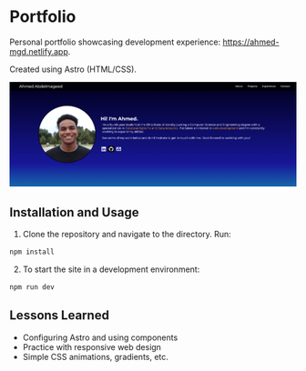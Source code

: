 # Portfolio

Personal portfolio showcasing development experience: https://ahmed-mgd.netlify.app.

Created using Astro (HTML/CSS).

![screenshot](public/sc.png)

## Installation and Usage

1. Clone the repository and navigate to the directory. Run:
```bash 
npm install
```
2. To start the site in a development environment: 
```bash 
npm run dev
```

## Lessons Learned

- Configuring Astro and using components
- Practice with responsive web design
- Simple CSS animations, gradients, etc.
